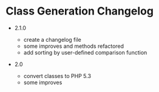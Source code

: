 Class Generation Changelog
================

* 2.1.0
  * create a changelog file
  * some improves and methods refactored
  * add sorting by user-defined comparison function

* 2.0
  * convert classes to PHP 5.3
  * some improves
